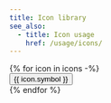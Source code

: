 ```yaml
---
title: Icon library
see_also:
  - title: Icon usage
    href: /usage/icons/
---
```


<div class="flex flex-wrap">
  {% for icon in icons -%}
    <div class="w-1/3 mb-80">
      <clipboard-copy class="block group" value="{{ icon.symbol }}">
        <div class="mx-28 no-underline text-center text-slate">
          <div class="flex justify-around mb-8">
            <sfgov-icon
              class="p-80 border-1 border-solid border-slate-2"
              width="28"
              height="28"
              symbol="{{ icon.symbol }}"
            ></sfgov-icon>
          </div>
          <button class="btn-block relative border-0 bg-none group-hover:bg-grey-1">
            <div class="w-full text-slate-4 font-mono pl-20">{{ icon.symbol }}</div>
            <sfgov-icon
              symbol="document"
              class="text-slate-3 invisible group-hover:visible"
              width="20"
              height="16"
            ></sfgov-icon>
          </button>
        </div>
      </clipboard-copy>
    </div>
  {% endfor %}
</div>
